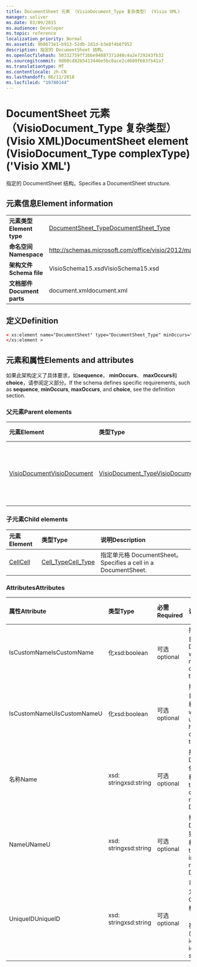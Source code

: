 ```yaml
---
title: DocumentSheet 元素 （VisioDocument_Type 复杂类型） (Visio XML)
manager: soliver
ms.date: 03/09/2015
ms.audience: Developer
ms.topic: reference
localization_priority: Normal
ms.assetid: 9b8673e1-b913-52db-2d1d-b3e8f4b8f952
description: 指定的 DocumentSheet 结构。
ms.openlocfilehash: 50332759ff3bbe94887371d48c4a2e729243fb32
ms.sourcegitcommit: 9d60cd82b5413446e5bc8ace2cd689f683fb41a7
ms.translationtype: MT
ms.contentlocale: zh-CN
ms.lasthandoff: 06/11/2018
ms.locfileid: "19780144"
---
```

# <a name="documentsheet-element-visiodocumenttype-complextype-visio-xml"></a><span data-ttu-id="a9220-103">DocumentSheet 元素 （VisioDocument_Type 复杂类型） (Visio XML)</span><span class="sxs-lookup"><span data-stu-id="a9220-103">DocumentSheet element (VisioDocument_Type complexType) ('Visio XML')</span></span>

<span data-ttu-id="a9220-104">指定的 DocumentSheet 结构。</span><span class="sxs-lookup"><span data-stu-id="a9220-104">Specifies a DocumentSheet structure.</span></span>
  
## <a name="element-information"></a><span data-ttu-id="a9220-105">元素信息</span><span class="sxs-lookup"><span data-stu-id="a9220-105">Element information</span></span>

|||
|:-----|:-----|
|<span data-ttu-id="a9220-106">**元素类型**</span><span class="sxs-lookup"><span data-stu-id="a9220-106">**Element type**</span></span> <br/> |[<span data-ttu-id="a9220-107">DocumentSheet_Type</span><span class="sxs-lookup"><span data-stu-id="a9220-107">DocumentSheet_Type</span></span>](documentsheet_type-complextypevisio-xml.md) <br/> |
|<span data-ttu-id="a9220-108">**命名空间**</span><span class="sxs-lookup"><span data-stu-id="a9220-108">**Namespace**</span></span> <br/> |http://schemas.microsoft.com/office/visio/2012/main  <br/> |
|<span data-ttu-id="a9220-109">**架构文件**</span><span class="sxs-lookup"><span data-stu-id="a9220-109">**Schema file**</span></span> <br/> |<span data-ttu-id="a9220-110">VisioSchema15.xsd</span><span class="sxs-lookup"><span data-stu-id="a9220-110">VisioSchema15.xsd</span></span>  <br/> |
|<span data-ttu-id="a9220-111">**文档部件**</span><span class="sxs-lookup"><span data-stu-id="a9220-111">**Document parts**</span></span> <br/> |<span data-ttu-id="a9220-112">document.xml</span><span class="sxs-lookup"><span data-stu-id="a9220-112">document.xml</span></span>  <br/> |
   
## <a name="definition"></a><span data-ttu-id="a9220-113">定义</span><span class="sxs-lookup"><span data-stu-id="a9220-113">Definition</span></span>

```XML
< xs:element name="DocumentSheet" type="DocumentSheet_Type" minOccurs="0" maxOccurs="1" >
</xs:element >
```

## <a name="elements-and-attributes"></a><span data-ttu-id="a9220-114">元素和属性</span><span class="sxs-lookup"><span data-stu-id="a9220-114">Elements and attributes</span></span>

<span data-ttu-id="a9220-115">如果此架构定义了具体要求，如**sequence**， **minOccurs**、 **maxOccurs**和**choice**，请参阅定义部分。</span><span class="sxs-lookup"><span data-stu-id="a9220-115">If the schema defines specific requirements, such as **sequence**, **minOccurs**, **maxOccurs**, and **choice**, see the definition section.</span></span> 
  
### <a name="parent-elements"></a><span data-ttu-id="a9220-116">父元素</span><span class="sxs-lookup"><span data-stu-id="a9220-116">Parent elements</span></span>

|<span data-ttu-id="a9220-117">**元素**</span><span class="sxs-lookup"><span data-stu-id="a9220-117">**Element**</span></span>|<span data-ttu-id="a9220-118">**类型**</span><span class="sxs-lookup"><span data-stu-id="a9220-118">**Type**</span></span>|<span data-ttu-id="a9220-119">**说明**</span><span class="sxs-lookup"><span data-stu-id="a9220-119">**Description**</span></span>|
|:-----|:-----|:-----|
|[<span data-ttu-id="a9220-120">VisioDocument</span><span class="sxs-lookup"><span data-stu-id="a9220-120">VisioDocument</span></span>](visiodocument-elementvisio-xml.md) <br/> |[<span data-ttu-id="a9220-121">VisioDocument_Type</span><span class="sxs-lookup"><span data-stu-id="a9220-121">VisioDocument_Type</span></span>](visiodocument_type-complextypevisio-xml.md) <br/> |<span data-ttu-id="a9220-122">Microsoft Visio 文档的根元素。</span><span class="sxs-lookup"><span data-stu-id="a9220-122">The root element of a Microsoft Visio document.</span></span>  <br/> |
   
### <a name="child-elements"></a><span data-ttu-id="a9220-123">子元素</span><span class="sxs-lookup"><span data-stu-id="a9220-123">Child elements</span></span>

|<span data-ttu-id="a9220-124">**元素**</span><span class="sxs-lookup"><span data-stu-id="a9220-124">**Element**</span></span>|<span data-ttu-id="a9220-125">**类型**</span><span class="sxs-lookup"><span data-stu-id="a9220-125">**Type**</span></span>|<span data-ttu-id="a9220-126">**说明**</span><span class="sxs-lookup"><span data-stu-id="a9220-126">**Description**</span></span>|
|:-----|:-----|:-----|
|[<span data-ttu-id="a9220-127">Cell</span><span class="sxs-lookup"><span data-stu-id="a9220-127">Cell</span></span>](cell-elementvisio-xml.md) <br/> |[<span data-ttu-id="a9220-128">Cell_Type</span><span class="sxs-lookup"><span data-stu-id="a9220-128">Cell_Type</span></span>](cell_type-complextypevisio-xml.md) <br/> |<span data-ttu-id="a9220-129">指定单元格 DocumentSheet。</span><span class="sxs-lookup"><span data-stu-id="a9220-129">Specifies a cell in a DocumentSheet.</span></span>  <br/> |
   
### <a name="attributes"></a><span data-ttu-id="a9220-130">Attributes</span><span class="sxs-lookup"><span data-stu-id="a9220-130">Attributes</span></span>

|<span data-ttu-id="a9220-131">**属性**</span><span class="sxs-lookup"><span data-stu-id="a9220-131">**Attribute**</span></span>|<span data-ttu-id="a9220-132">**类型**</span><span class="sxs-lookup"><span data-stu-id="a9220-132">**Type**</span></span>|<span data-ttu-id="a9220-133">**必需**</span><span class="sxs-lookup"><span data-stu-id="a9220-133">**Required**</span></span>|<span data-ttu-id="a9220-134">**说明**</span><span class="sxs-lookup"><span data-stu-id="a9220-134">**Description**</span></span>|<span data-ttu-id="a9220-135">**可能的值**</span><span class="sxs-lookup"><span data-stu-id="a9220-135">**Possible values**</span></span>|
|:-----|:-----|:-----|:-----|:-----|
|<span data-ttu-id="a9220-136">IsCustomName</span><span class="sxs-lookup"><span data-stu-id="a9220-136">IsCustomName</span></span>  <br/> |<span data-ttu-id="a9220-137">化</span><span class="sxs-lookup"><span data-stu-id="a9220-137">xsd:boolean</span></span>  <br/> |<span data-ttu-id="a9220-138">可选</span><span class="sxs-lookup"><span data-stu-id="a9220-138">optional</span></span>  <br/> |<span data-ttu-id="a9220-139">描述是否由用户自定义名称。</span><span class="sxs-lookup"><span data-stu-id="a9220-139">Describes whether the name has been customized by the user.</span></span>  <br/> |<span data-ttu-id="a9220-140">化类型的值。</span><span class="sxs-lookup"><span data-stu-id="a9220-140">Values of the xsd:Boolean type.</span></span>  <br/> |
|<span data-ttu-id="a9220-141">IsCustomNameU</span><span class="sxs-lookup"><span data-stu-id="a9220-141">IsCustomNameU</span></span>  <br/> |<span data-ttu-id="a9220-142">化</span><span class="sxs-lookup"><span data-stu-id="a9220-142">xsd:boolean</span></span>  <br/> |<span data-ttu-id="a9220-143">可选</span><span class="sxs-lookup"><span data-stu-id="a9220-143">optional</span></span>  <br/> |<span data-ttu-id="a9220-144">描述是否由用户自定义的通用名称。</span><span class="sxs-lookup"><span data-stu-id="a9220-144">Describes whether the universal name has been customized by the user.</span></span>  <br/> |<span data-ttu-id="a9220-145">化类型的值。</span><span class="sxs-lookup"><span data-stu-id="a9220-145">Values of the xsd:Boolean type.</span></span>  <br/> |
|<span data-ttu-id="a9220-146">名称</span><span class="sxs-lookup"><span data-stu-id="a9220-146">Name</span></span>  <br/> |<span data-ttu-id="a9220-147">xsd: string</span><span class="sxs-lookup"><span data-stu-id="a9220-147">xsd:string</span></span>  <br/> |<span data-ttu-id="a9220-148">可选</span><span class="sxs-lookup"><span data-stu-id="a9220-148">optional</span></span>  <br/> |<span data-ttu-id="a9220-149">指定的 DocumentSheet 依赖于语言的名称。</span><span class="sxs-lookup"><span data-stu-id="a9220-149">Specifies the language-dependent name of the DocumentSheet.</span></span>  <br/> |<span data-ttu-id="a9220-150">Xsd: string 类型的值。</span><span class="sxs-lookup"><span data-stu-id="a9220-150">Values of the xsd:string type.</span></span>  <br/> |
|<span data-ttu-id="a9220-151">NameU</span><span class="sxs-lookup"><span data-stu-id="a9220-151">NameU</span></span>  <br/> |<span data-ttu-id="a9220-152">xsd: string</span><span class="sxs-lookup"><span data-stu-id="a9220-152">xsd:string</span></span>  <br/> |<span data-ttu-id="a9220-153">可选</span><span class="sxs-lookup"><span data-stu-id="a9220-153">optional</span></span>  <br/> |<span data-ttu-id="a9220-154">指定的 DocumentSheet 独立于语言的名称。</span><span class="sxs-lookup"><span data-stu-id="a9220-154">Specifies the language- independent name of the DocumentSheet.</span></span>  <br/> |<span data-ttu-id="a9220-155">Xsd: string 类型的值。</span><span class="sxs-lookup"><span data-stu-id="a9220-155">Values of the xsd:string type.</span></span>  <br/> |
|<span data-ttu-id="a9220-156">UniqueID</span><span class="sxs-lookup"><span data-stu-id="a9220-156">UniqueID</span></span>  <br/> |<span data-ttu-id="a9220-157">xsd: string</span><span class="sxs-lookup"><span data-stu-id="a9220-157">xsd:string</span></span>  <br/> |<span data-ttu-id="a9220-158">可选</span><span class="sxs-lookup"><span data-stu-id="a9220-158">optional</span></span>  <br/> |<span data-ttu-id="a9220-159">可选属性，类型为 string。</span><span class="sxs-lookup"><span data-stu-id="a9220-159">Optional string.</span></span> <span data-ttu-id="a9220-160">标识形状 GUID （全局唯一标识符）。</span><span class="sxs-lookup"><span data-stu-id="a9220-160">A GUID (globally unique identifier) identifying the shape.</span></span>  <br/> |<span data-ttu-id="a9220-161">Xsd: string 类型的值。</span><span class="sxs-lookup"><span data-stu-id="a9220-161">Values of the xsd:string type.</span></span>  <br/> |
   

